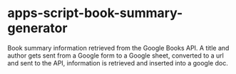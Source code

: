 # apps-script-book-summary-generator
Book summary information retrieved from the Google Books API. A title and author gets sent from a Google form to a Google sheet, converted to a url and sent to the API, information is retrieved and  inserted into a google doc.
